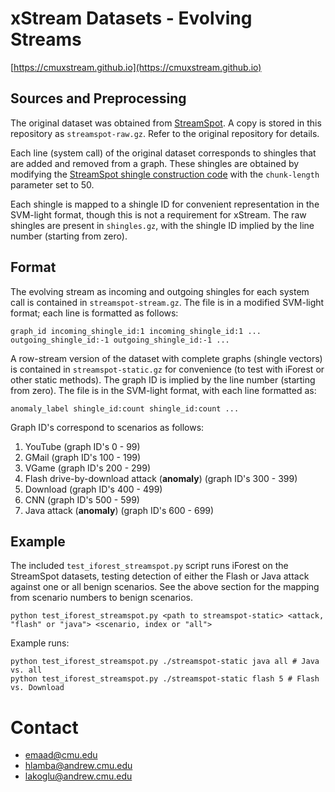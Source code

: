 # xStream Datasets - Evolving Streams

[https://cmuxstream.github.io](https://cmuxstream.github.io)

## Sources and Preprocessing

The original dataset was obtained from [StreamSpot](https://github.com/sbustreamspot/sbustreamspot-data). A copy is
stored in this repository as `streamspot-raw.gz`. Refer to the original repository for details.

Each line (system call) of the original dataset corresponds to
shingles that are added and removed from a graph. These shingles are obtained by modifying the
[StreamSpot shingle construction code](https://github.com/sbustreamspot/sbustreamspot-train/tree/master/graphs-to-shingle-vectors)
with the `chunk-length` parameter set to 50.

Each shingle is mapped to a shingle ID for convenient representation in the SVM-light format, though this is not
a requirement for xStream. The raw shingles are present in `shingles.gz`, with the shingle ID implied by the line
number (starting from zero).

## Format

The evolving stream as incoming and outgoing shingles for each system call is contained in `streamspot-stream.gz`.
The file is in a modified SVM-light format; each line is formatted as follows:

```
graph_id incoming_shingle_id:1 incoming_shingle_id:1 ... outgoing_shingle_id:-1 outgoing_shingle_id:-1 ...
```

A row-stream version of the dataset with complete graphs (shingle vectors) is contained in `streamspot-static.gz`
for convenience (to test with iForest or other static methods). The graph ID is implied by the line number
(starting from zero). The file is in the SVM-light format, with each line formatted as:

```
anomaly_label shingle_id:count shingle_id:count ...
```

Graph ID's correspond to scenarios as follows:

   1. YouTube (graph ID's 0 - 99)
   2. GMail (graph ID's 100 - 199)
   3. VGame (graph ID's 200 - 299)
   4. Flash drive-by-download attack (**anomaly**) (graph ID's 300 - 399)
   5. Download (graph ID's 400 - 499)
   6. CNN (graph ID's 500 - 599)
   7. Java attack (**anomaly**) (graph ID's 600 - 699)

## Example

The included `test_iforest_streamspot.py` script runs iForest on the StreamSpot datasets, testing detection of either
the Flash or Java attack against one or all benign scenarios. See the above section for the mapping from
scenario numbers to benign scenarios.

```
python test_iforest_streamspot.py <path to streamspot-static> <attack, "flash" or "java"> <scenario, index or "all">
```

Example runs:
```
python test_iforest_streamspot.py ./streamspot-static java all # Java vs. all
python test_iforest_streamspot.py ./streamspot-static flash 5 # Flash vs. Download
```

# Contact

   * emaad@cmu.edu
   * hlamba@andrew.cmu.edu
   * lakoglu@andrew.cmu.edu
